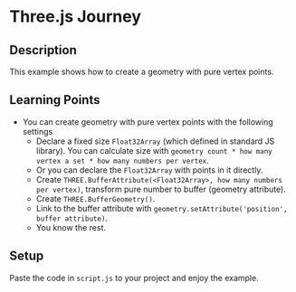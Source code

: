# Three.js Journey

## Description

This example shows how to create a geometry with pure vertex points.

## Learning Points

* You can create geometry with pure vertex points with the following settings
    * Declare a fixed size `Float32Array` (which defined in standard JS library). You can calculate size with `geometry count * how many vertex a set * how many numbers per vertex`.
    * Or you can declare the `Float32Array` with points in it directly.
    * Create `THREE.BufferAttribute(<Float32Array>, how many numbers per vertex)`, transform pure number to buffer (geometry attribute).
    * Create `THREE.BufferGeometry()`.
    * Link to the buffer attribute with `geometry.setAttribute('position', buffer attribute)`.
    * You know the rest.

## Setup

Paste the code in `script.js` to your project and enjoy the example.